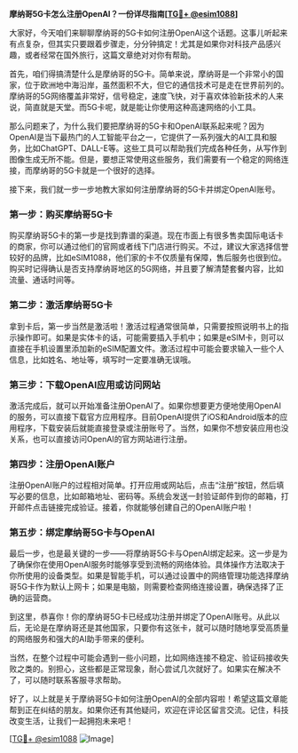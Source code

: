 **摩纳哥5G卡怎么注册OpenAI？一份详尽指南[[TG💪+ @esim1088](https://t.me/s/esim1088)]**

大家好，今天咱们来聊聊摩纳哥的5G卡如何注册OpenAI这个话题。这事儿听起来有点复杂，但其实只要跟着步骤走，分分钟搞定！尤其是如果你对科技产品感兴趣，或者经常在国外旅行，这篇文章绝对对你有帮助。

首先，咱们得搞清楚什么是摩纳哥的5G卡。简单来说，摩纳哥是一个非常小的国家，位于欧洲地中海沿岸，虽然面积不大，但它的通信技术可是走在世界前列的。摩纳哥的5G网络覆盖非常好，信号稳定，速度飞快，对于喜欢体验新技术的人来说，简直就是天堂。而5G卡呢，就是能让你使用这种高速网络的小工具。

那么问题来了，为什么我们要把摩纳哥的5G卡和OpenAI联系起来呢？因为OpenAI是当下最热门的人工智能平台之一，它提供了一系列强大的AI工具和服务，比如ChatGPT、DALL-E等。这些工具可以帮助我们完成各种任务，从写作到图像生成无所不能。但是，要想正常使用这些服务，我们需要有一个稳定的网络连接，而摩纳哥的5G卡就是一个很好的选择。

接下来，我们就一步一步地教大家如何注册摩纳哥的5G卡并绑定OpenAI账号。

### 第一步：购买摩纳哥5G卡

购买摩纳哥5G卡的第一步是找到靠谱的渠道。现在市面上有很多售卖国际电话卡的商家，你可以通过他们的官网或者线下门店进行购买。不过，建议大家选择信誉较好的品牌，比如eSIM1088，他们家的卡不仅质量有保障，售后服务也很到位。购买时记得确认是否支持摩纳哥地区的5G网络，并且要了解清楚套餐内容，比如流量、通话时间等。

### 第二步：激活摩纳哥5G卡

拿到卡后，第一步当然是激活啦！激活过程通常很简单，只需要按照说明书上的指示操作即可。如果是实体卡的话，可能需要插入手机中；如果是eSIM卡，则可以直接在手机设置里添加新的eSIM配置文件。激活过程中可能会要求输入一些个人信息，比如姓名、地址等，填写时一定要准确无误哦。

### 第三步：下载OpenAI应用或访问网站

激活完成后，就可以开始准备注册OpenAI了。如果你想要更方便地使用OpenAI的服务，可以直接下载官方应用程序。目前OpenAI提供了iOS和Android版本的应用程序，下载安装后就能直接登录或注册账号了。当然，如果你不想安装应用也没关系，也可以直接访问OpenAI的官方网站进行注册。

### 第四步：注册OpenAI账户

注册OpenAI账户的过程相对简单。打开应用或网站后，点击“注册”按钮，然后填写必要的信息，比如邮箱地址、密码等。系统会发送一封验证邮件到你的邮箱，打开邮件点击链接完成验证。接着，你就能够创建自己的OpenAI账户啦！

### 第五步：绑定摩纳哥5G卡与OpenAI

最后一步，也是最关键的一步——将摩纳哥5G卡与OpenAI绑定起来。这一步是为了确保你在使用OpenAI服务时能够享受到流畅的网络体验。具体操作方法取决于你所使用的设备类型。如果是智能手机，可以通过设置中的网络管理功能选择摩纳哥5G卡作为默认上网卡；如果是电脑，则需要检查网络连接设置，确保选择了正确的运营商。

到这里，恭喜你！你的摩纳哥5G卡已经成功注册并绑定了OpenAI账号。从此以后，无论是在摩纳哥还是其他国家，只要你有这张卡，就可以随时随地享受高质量的网络服务和强大的AI助手带来的便利。

当然，在整个过程中可能会遇到一些小问题，比如网络连接不稳定、验证码接收失败之类的。别担心，这些都是正常现象，耐心尝试几次就好了。如果实在解决不了，可以随时联系客服寻求帮助。

好了，以上就是关于摩纳哥5G卡如何注册OpenAI的全部内容啦！希望这篇文章能帮到正在纠结的朋友。如果你还有其他疑问，欢迎在评论区留言交流。记住，科技改变生活，让我们一起拥抱未来吧！

[[TG💪+ @esim1088](https://t.me/s/esim1088) ![Image](https://i.postimg.cc/4NQfJmqS/Snipaste-2025-05-13-00-14-12.png)]